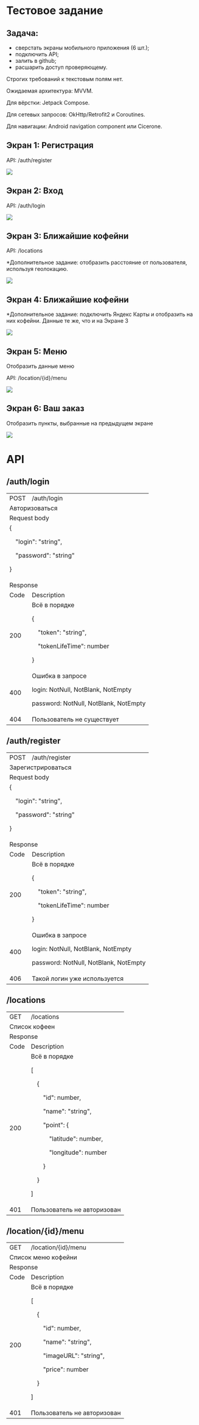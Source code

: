 # Тестовое задание

## Задача:

* сверстать экраны мобильного приложения (6 шт.);
* подключить API;
* залить в github;
* расшарить доступ проверяющему.


Строгих требований к текстовым полям нет.

Ожидаемая архитектура: MVVM.

Для вёрстки: Jetpack Compose.

Для сетевых запросов: OkHttp/Retrofit2 и Coroutines.

Для навигации: Android navigation component или Cicerone.


## Экран 1: Регистрация

API: /auth/register

![](docs\01_reg.png)

## Экран 2: Вход

API: /auth/login

![](docs\02_auth.png)


## Экран 3: Ближайшие кофейни

API: /locations

*Дополнительное задание: отобразить расстояние от пользователя, используя геолокацию.

![](docs\03_loc.png)

## Экран 4: Ближайшие кофейни

*Дополнительное задание: подключить Яндекс Карты и отобразить на них кофейни. Данные те же, что и на Экране 3

![](docs\04_map.png)

## Экран 5: Меню

Отобразить данные меню

API: /location/{id}/menu

![](docs\05_menu.png)

## Экран 6: Ваш заказ

Отобразить пункты, выбранные на предыдущем экране

![](docs\06_order.png)

# API

## /auth/login

<table>
  <tr>
    <td>POST</td>
    <td>/auth/login</td>
  </tr>
  <tr>
    <td colspan="2">Авторизоваться</td>
  </tr>
  <tr>
    <td colspan="2">Request body</td>
  </tr>
  <tr>
    <td colspan="2">
{

&emsp;"login": "string",

&emsp;"password": "string"

}
</td>
  </tr>
  <tr>
    <td colspan="2">Response</td>
  </tr>

  <tr>
    <td>Code</td>
    <td>Description</td>
  </tr>

  <tr>
    <td>200</td>
    <td>Всё в порядке

{

&emsp;"token": "string",

&emsp;"tokenLifeTime": number

}
</td>
  </tr>

  <tr>
    <td>400</td>
    <td>Ошибка в запросе

login: NotNull, NotBlank, NotEmpty

password: NotNull, NotBlank, NotEmpty
</td>
  </tr>

  <tr>
    <td>404</td>
    <td>Пользователь не существует</td>
  </tr>

</table>

## /auth/register

<table>
  <tr>
    <td>POST</td>
    <td>/auth/register</td>
  </tr>
  <tr>
    <td colspan="2">Зарегистрироваться</td>
  </tr>
  <tr>
    <td colspan="2">Request body</td>
  </tr>
  <tr>
    <td colspan="2">
{

&emsp;"login": "string",

&emsp;"password": "string"

}
</td>
  </tr>
  <tr>
    <td colspan="2">Response</td>
  </tr>

  <tr>
    <td>Code</td>
    <td>Description</td>
  </tr>

  <tr>
    <td>200</td>
    <td>Всё в порядке

{

&emsp;"token": "string",

&emsp;"tokenLifeTime": number

}
</td>
  </tr>

  <tr>
    <td>400</td>
    <td>Ошибка в запросе

login: NotNull, NotBlank, NotEmpty

password: NotNull, NotBlank, NotEmpty
</td>
  </tr>

  <tr>
    <td>406</td>
    <td>Такой логин уже используется</td>
  </tr>

</table>

## /locations

<table>
  <tr>
    <td>GET</td>
    <td>/locations</td>
  </tr>
  <tr>
    <td colspan="2">Список кофеен</td>
  </tr>
  <tr>
    <td colspan="2">Response</td>
  </tr>

  <tr>
    <td>Code</td>
    <td>Description</td>
  </tr>

  <tr>
    <td>200</td>
    <td>Всё в порядке

[

&emsp;{

&emsp;&emsp;"id": number,

&emsp;&emsp;"name": "string",

&emsp;&emsp;"point": {

&emsp;&emsp;&emsp;"latitude": number,

&emsp;&emsp;&emsp;"longitude": number

&emsp;&emsp;}

&emsp;}

]
</td>
  </tr>

  <tr>
    <td>401</td>
    <td>Пользователь не авторизован</td>
  </tr>

</table>

## /location/{id}/menu

<table>
  <tr>
    <td>GET</td>
    <td>/location/{id}/menu</td>
  </tr>
  <tr>
    <td colspan="2">Список меню кофейни</td>
  </tr>
  <tr>
    <td colspan="2">Response</td>
  </tr>

  <tr>
    <td>Code</td>
    <td>Description</td>
  </tr>

  <tr>
    <td>200</td>
    <td>Всё в порядке

[

&emsp;{

&emsp;&emsp;"id": number,

&emsp;&emsp;"name": "string",

&emsp;&emsp;"imageURL": "string",

&emsp;&emsp;"price": number

&emsp;}

]
</td>
  </tr>

  <tr>
    <td>401</td>
    <td>Пользователь не авторизован</td>
  </tr>

</table>
